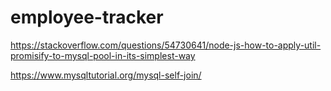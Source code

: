 # employee-tracker

https://stackoverflow.com/questions/54730641/node-js-how-to-apply-util-promisify-to-mysql-pool-in-its-simplest-way 

https://www.mysqltutorial.org/mysql-self-join/ 